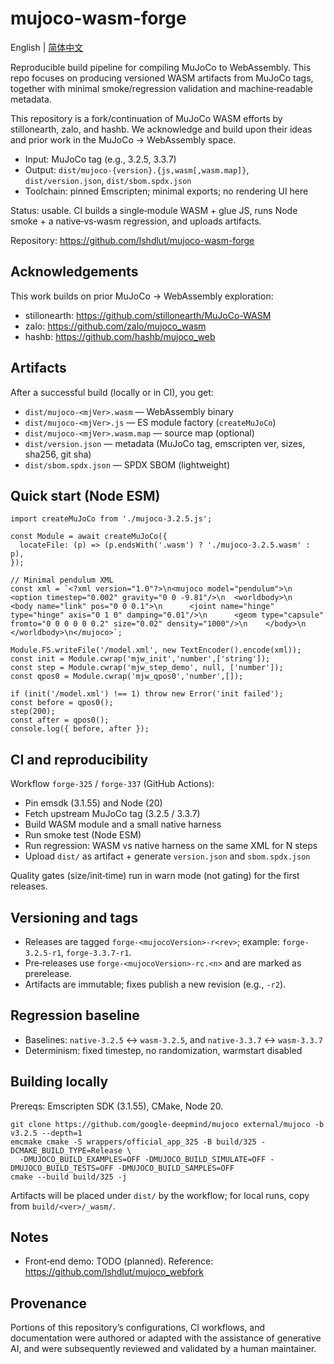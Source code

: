 # mujoco-wasm-forge

English | [简体中文](README.zh-CN.md)

Reproducible build pipeline for compiling MuJoCo to WebAssembly. This repo focuses on producing versioned WASM artifacts from MuJoCo tags, together with minimal smoke/regression validation and machine‑readable metadata.

This repository is a fork/continuation of MuJoCo WASM efforts by stillonearth, zalo, and hashb. We acknowledge and build upon their ideas and prior work in the MuJoCo → WebAssembly space.

- Input: MuJoCo tag (e.g., 3.2.5, 3.3.7)
- Output: `dist/mujoco-{version}.{js,wasm[,wasm.map]}`, `dist/version.json`, `dist/sbom.spdx.json`
- Toolchain: pinned Emscripten; minimal exports; no rendering UI here

Status: usable. CI builds a single‑module WASM + glue JS, runs Node smoke + a native‑vs‑wasm regression, and uploads artifacts.

Repository: https://github.com/lshdlut/mujoco-wasm-forge

## Acknowledgements

This work builds on prior MuJoCo → WebAssembly exploration:

- stillonearth: https://github.com/stillonearth/MuJoCo-WASM
- zalo: https://github.com/zalo/mujoco_wasm
- hashb: https://github.com/hashb/mujoco_web

## Artifacts

After a successful build (locally or in CI), you get:

- `dist/mujoco-<mjVer>.wasm` — WebAssembly binary
- `dist/mujoco-<mjVer>.js` — ES module factory (`createMuJoCo`)
- `dist/mujoco-<mjVer>.wasm.map` — source map (optional)
- `dist/version.json` — metadata (MuJoCo tag, emscripten ver, sizes, sha256, git sha)
- `dist/sbom.spdx.json` — SPDX SBOM (lightweight)

## Quick start (Node ESM)

```
import createMuJoCo from './mujoco-3.2.5.js';

const Module = await createMuJoCo({
  locateFile: (p) => (p.endsWith('.wasm') ? './mujoco-3.2.5.wasm' : p),
});

// Minimal pendulum XML
const xml = `<?xml version="1.0"?>\n<mujoco model="pendulum">\n  <option timestep="0.002" gravity="0 0 -9.81"/>\n  <worldbody>\n    <body name="link" pos="0 0 0.1">\n      <joint name="hinge" type="hinge" axis="0 1 0" damping="0.01"/>\n      <geom type="capsule" fromto="0 0 0 0 0 0.2" size="0.02" density="1000"/>\n    </body>\n  </worldbody>\n</mujoco>`;

Module.FS.writeFile('/model.xml', new TextEncoder().encode(xml));
const init = Module.cwrap('mjw_init','number',['string']);
const step = Module.cwrap('mjw_step_demo', null, ['number']);
const qpos0 = Module.cwrap('mjw_qpos0','number',[]);

if (init('/model.xml') !== 1) throw new Error('init failed');
const before = qpos0();
step(200);
const after = qpos0();
console.log({ before, after });
```

## CI and reproducibility

Workflow `forge-325` / `forge-337` (GitHub Actions):

- Pin emsdk (3.1.55) and Node (20)
- Fetch upstream MuJoCo tag (3.2.5 / 3.3.7)
- Build WASM module and a small native harness
- Run smoke test (Node ESM)
- Run regression: WASM vs native harness on the same XML for N steps
- Upload `dist/` as artifact + generate `version.json` and `sbom.spdx.json`

Quality gates (size/init‑time) run in warn mode (not gating) for the first releases.

## Versioning and tags

- Releases are tagged `forge-<mujocoVersion>-r<rev>`; example: `forge-3.2.5-r1`, `forge-3.3.7-r1`.
- Pre‑releases use `forge-<mujocoVersion>-rc.<n>` and are marked as prerelease.
- Artifacts are immutable; fixes publish a new revision (e.g., `-r2`).

## Regression baseline

- Baselines: `native-3.2.5` <-> `wasm-3.2.5`, and `native-3.3.7` <-> `wasm-3.3.7`
- Determinism: fixed timestep, no randomization, warmstart disabled

## Building locally

Prereqs: Emscripten SDK (3.1.55), CMake, Node 20.

```
git clone https://github.com/google-deepmind/mujoco external/mujoco -b v3.2.5 --depth=1
emcmake cmake -S wrappers/official_app_325 -B build/325 -DCMAKE_BUILD_TYPE=Release \
  -DMUJOCO_BUILD_EXAMPLES=OFF -DMUJOCO_BUILD_SIMULATE=OFF -DMUJOCO_BUILD_TESTS=OFF -DMUJOCO_BUILD_SAMPLES=OFF
cmake --build build/325 -j
```

Artifacts will be placed under `dist/` by the workflow; for local runs, copy from `build/<ver>/_wasm/`.

## Notes

- Front‑end demo: TODO (planned). Reference: https://github.com/lshdlut/mujoco_webfork

## Provenance

Portions of this repository’s configurations, CI workflows, and documentation were authored or adapted with the assistance of generative AI, and were subsequently reviewed and validated by a human maintainer.

